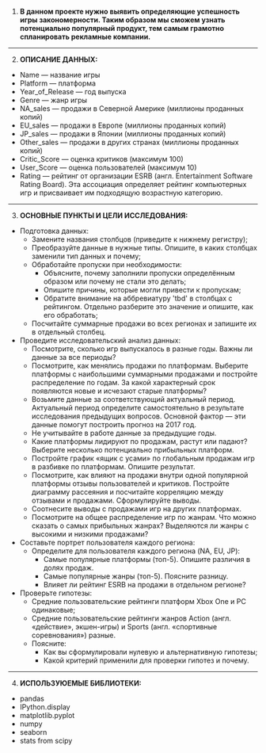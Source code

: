 1. **В данном проекте нужно выявить определяющие успешность игры закономерности. Таким образом мы сможем узнать потенциально популярный продукт, тем самым грамотно спланировать рекламные компании.**
----------------------------------------
2. **ОПИСАНИЕ ДАННЫХ:** 
- Name — название игры
- Platform — платформа
- Year_of_Release — год выпуска
- Genre — жанр игры
- NA_sales — продажи в Северной Америке (миллионы проданных копий)
- EU_sales — продажи в Европе (миллионы проданных копий)
- JP_sales — продажи в Японии (миллионы проданных копий)
- Other_sales — продажи в других странах (миллионы проданных копий)
- Critic_Score — оценка критиков (максимум 100)
- User_Score — оценка пользователей (максимум 10)
- Rating — рейтинг от организации ESRB (англ. Entertainment Software Rating Board). Эта ассоциация определяет рейтинг компьютерных игр и присваивает им подходящую возрастную категорию.
----------------------------------------
3. **ОСНОВНЫЕ ПУНКТЫ И ЦЕЛИ ИССЛЕДОВАНИЯ:**
- Подготовка данных:
  - Замените названия столбцов (приведите к нижнему регистру);
  - Преобразуйте данные в нужные типы. Опишите, в каких столбцах заменили тип данных и почему;
  - Обработайте пропуски при необходимости:
    - Объясните, почему заполнили пропуски определённым образом или почему не стали это делать;
    - Опишите причины, которые могли привести к пропускам;
    - Обратите внимание на аббревиатуру 'tbd' в столбцах с рейтингом. Отдельно разберите это значение и опишите, как его обработать;
  - Посчитайте суммарные продажи во всех регионах и запишите их в отдельный столбец.
- Проведите исследовательский анализ данных: 
  - Посмотрите, сколько игр выпускалось в разные годы. Важны ли данные за все периоды?
  - Посмотрите, как менялись продажи по платформам. Выберите платформы с наибольшими суммарными продажами и постройте распределение по годам. За какой характерный срок появляются новые и исчезают старые платформы?
  - Возьмите данные за соответствующий актуальный период. Актуальный период определите самостоятельно в результате исследования предыдущих вопросов. Основной фактор — эти данные помогут построить прогноз на 2017 год.
  - Не учитывайте в работе данные за предыдущие годы.
  - Какие платформы лидируют по продажам, растут или падают? Выберите несколько потенциально прибыльных платформ.
  - Постройте график «ящик с усами» по глобальным продажам игр в разбивке по платформам. Опишите результат.
  - Посмотрите, как влияют на продажи внутри одной популярной платформы отзывы пользователей и критиков. Постройте диаграмму рассеяния и посчитайте корреляцию между отзывами и продажами. Сформулируйте выводы.
  - Соотнесите выводы с продажами игр на других платформах.
  - Посмотрите на общее распределение игр по жанрам. Что можно сказать о самых прибыльных жанрах? Выделяются ли жанры с высокими и низкими продажами?
- Составьте портрет пользователя каждого региона:
  - Определите для пользователя каждого региона (NA, EU, JP):
    - Самые популярные платформы (топ-5). Опишите различия в долях продаж.
    - Самые популярные жанры (топ-5). Поясните разницу.
    - Влияет ли рейтинг ESRB на продажи в отдельном регионе?
- Проверьте гипотезы:
  - Средние пользовательские рейтинги платформ Xbox One и PC одинаковые;
  - Средние пользовательские рейтинги жанров Action (англ. «действие», экшен-игры) и Sports (англ. «спортивные соревнования») разные.
  - Поясните:
    - Как вы сформулировали нулевую и альтернативную гипотезы;
    - Какой критерий применили для проверки гипотез и почему.
----------------------------------------
4. **ИСПОЛЬЗУЮЕМЫЕ БИБЛИОТЕКИ:**
- pandas
- IPython.display
- matplotlib.pyplot
- numpy
- seaborn
- stats from scipy

